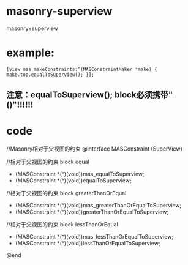 # masonry-superview
masonry+superview


# example:
`
  [view mas_makeConstraints:^(MASConstraintMaker *make) {
         make.top.equalToSuperview();
   }];
`

## 注意：equalToSuperview(); block必须携带"()"!!!!!!

# code


//Masonry相对于父视图的约束
@interface MASConstraint (SuperView)

//相对于父视图的约束 block equal
- (MASConstraint *(^)(void))mas_equalToSuperview;
- (MASConstraint *(^)(void))equalToSuperview;

//相对于父视图的约束 block greaterThanOrEqual
- (MASConstraint *(^)(void))mas_greaterThanOrEqualToSuperview;
- (MASConstraint *(^)(void))greaterThanOrEqualToSuperview;

//相对于父视图的约束 block lessThanOrEqual
- (MASConstraint *(^)(void))mas_lessThanOrEqualToSuperview;
- (MASConstraint *(^)(void))lessThanOrEqualToSuperview;

@end

